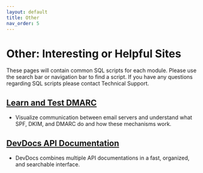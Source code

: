 ```yaml
---
layout: default
title: Other
nav_order: 5
---
```


# Other: Interesting or Helpful Sites

These pages will contain common SQL scripts for each module. Please use the search bar or navigation bar to find a script. If you have any questions regarding SQL scripts please contact Technical Support.

## [Learn and Test DMARC](https://www.learndmarc.com/)
- Visualize communication between email servers and understand what SPF, DKIM, and DMARC do and how these mechanisms work.

## [DevDocs API Documentation](https://devdocs.io/)
- DevDocs combines multiple API documentations in a fast, organized, and searchable interface.